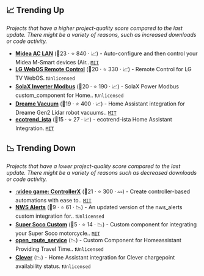 ## 📈 Trending Up

_Projects that have a higher project-quality score compared to the last update. There might be a variety of reasons, such as increased downloads or code activity._

- <b><a href="https://github.com/georgezhao2010/midea_ac_lan">Midea AC LAN</a></b> (🥇23 ·  ⭐ 840 · 📈) - Auto-configure and then control your Midea M-Smart devices (Air.. <code><a href="http://bit.ly/34MBwT8">MIT</a></code>
- <b><a href="https://github.com/madmicio/LG-WebOS-Remote-Control">LG WebOS Remote Control</a></b> (🥇20 ·  ⭐ 330 · 📈) - Remote Control for LG TV WebOS. <code>❗Unlicensed</code>
- <b><a href="https://github.com/wills106/homeassistant-solax-modbus">SolaX Inverter Modbus</a></b> (🥇20 ·  ⭐ 190 · 📈) - SolaX Power Modbus custom_component for Home.. <code>❗Unlicensed</code>
- <b><a href="https://github.com/Tasshack/dreame-vacuum">Dreame Vacuum</a></b> (🥇19 ·  ⭐ 400 · 📈) - Home Assistant integration for Dreame Gen2 Lidar robot vacuums.. <code><a href="http://bit.ly/34MBwT8">MIT</a></code>
- <b><a href="https://github.com/Ludy87/ecotrend-ista">ecotrend_ista</a></b> (🥈15 ·  ⭐ 27 · 📈) - ecotrend-ista Home Assistant Integration. <code><a href="http://bit.ly/34MBwT8">MIT</a></code>

## 📉 Trending Down

_Projects that have a lower project-quality score compared to the last update. There might be a variety of reasons such as decreased downloads or code activity._

- <b><a href="https://github.com/xaviml/controllerx">:video game: ControllerX</a></b> (🥇21 ·  ⭐ 300 · 💤) - Create controller-based automations with ease to.. <code><a href="http://bit.ly/34MBwT8">MIT</a></code>
- <b><a href="https://github.com/finity69x2/nws_alerts">NWS Alerts</a></b> (🥉9 ·  ⭐ 61 · 📉) - An updated version of the nws_alerts custom integration for.. <code>❗Unlicensed</code>
- <b><a href="https://github.com/drakhart/ha-super-soco-custom">Super Soco Custom</a></b> (🥉5 ·  ⭐ 14 · 📉) - Custom component for integrating your Super Soco motorcycle.. <code><a href="http://bit.ly/34MBwT8">MIT</a></code>
- <b><a href="{}">open_route_service</a></b> (📉) - Custom Component for Homeassistant Providing Travel Time.. <code>❗Unlicensed</code>
- <b><a href="{}">Clever</a></b> (📉) - Home Assistant integration for Clever chargepoint availability status. <code>❗Unlicensed</code>

